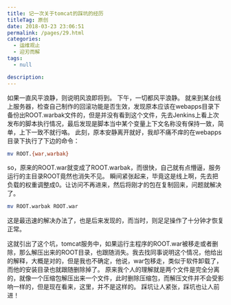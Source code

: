 ```yaml
---
title: 记一次关于tomcat的踩坑的经历
titleTag: 原创
date: 2018-03-23 23:06:51
permalink: /pages/29.html
categories: 
  - 运维观止
  - 迎刃而解
tags: 
  - null

description: 
---
```


如果一直风平浪静，则说明风浪即将到。
下午，一切都风平浪静。
就来到某台线上服务器，检查自己制作的回滚功能是否生效，发现原本应该在webapps目录下备份出ROOT.warbak文件的，但是并没有看到这个文件，先去Jenkins上看上次发布的脚本执行情况，最后发现是脚本当中某个变量上下文名称没有保持一致，简单，上下一致不就行咯。
此刻，原本安静离开就好，我却不痛不痒的在webapps目录下执行了下边的命令：

```sh
mv ROOT.{war,warbak}
```

so，原来的ROOT.war就变成了ROOT.warbak，而很快，自己就有点懵逼，服务运行的主目录ROOT竟然也消失不见。
瞬间紧张起来，毕竟这是线上啊，先去把负载的权重调整成0。让访问不再进来，然后将刚才的包在复制回来，问题就解决了。

```sh
mv ROOT.warbak ROOT.war
```

这是最迅速的解决办法了，也是后来发现的，而当时，则足足操作了十分钟才恢复正常。

这就引出了这个坑，tomcat服务中，如果运行主程序的ROOT.war被移走或者删除，那么解压出来的ROOT目录，也跟随消失。我去找同事说明这个情况，他给出的解释，大概是对的，但是我也不确定，他说，war包移走，类似于软件卸载了，而他的安装目录也就跟随删除掉了。
原来我个人的理解就是两个文件是完全分离的，就像一个压缩包解压出来一个文件，此时删除压缩包，而解压文件并不会受影响一样的，但是现在看来，这里，并不是这样的。
踩坑让人紧张，踩坑也让人前进！